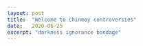 ```yaml
---
layout: post
title:  "Welcome to Chinmoy controversies"
date:   2020-06-25
excerpt: "darkness ignorance bondage"
---
```

